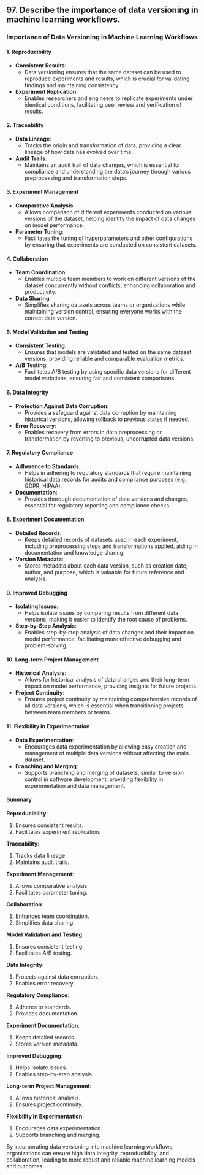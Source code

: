 ## 97. Describe the importance of data versioning in machine learning workflows.


### Importance of Data Versioning in Machine Learning Workflows

#### 1. Reproducibility
   - **Consistent Results**:
     - Data versioning ensures that the same dataset can be used to reproduce experiments and results, which is crucial for validating findings and maintaining consistency.
   - **Experiment Replication**:
     - Enables researchers and engineers to replicate experiments under identical conditions, facilitating peer review and verification of results.

#### 2. Traceability
   - **Data Lineage**:
     - Tracks the origin and transformation of data, providing a clear lineage of how data has evolved over time.
   - **Audit Trails**:
     - Maintains an audit trail of data changes, which is essential for compliance and understanding the data’s journey through various preprocessing and transformation steps.

#### 3. Experiment Management
   - **Comparative Analysis**:
     - Allows comparison of different experiments conducted on various versions of the dataset, helping identify the impact of data changes on model performance.
   - **Parameter Tuning**:
     - Facilitates the tuning of hyperparameters and other configurations by ensuring that experiments are conducted on consistent datasets.

#### 4. Collaboration
   - **Team Coordination**:
     - Enables multiple team members to work on different versions of the dataset concurrently without conflicts, enhancing collaboration and productivity.
   - **Data Sharing**:
     - Simplifies sharing datasets across teams or organizations while maintaining version control, ensuring everyone works with the correct data version.

#### 5. Model Validation and Testing
   - **Consistent Testing**:
     - Ensures that models are validated and tested on the same dataset versions, providing reliable and comparable evaluation metrics.
   - **A/B Testing**:
     - Facilitates A/B testing by using specific data versions for different model variations, ensuring fair and consistent comparisons.

#### 6. Data Integrity
   - **Protection Against Data Corruption**:
     - Provides a safeguard against data corruption by maintaining historical versions, allowing rollback to previous states if needed.
   - **Error Recovery**:
     - Enables recovery from errors in data preprocessing or transformation by reverting to previous, uncorrupted data versions.

#### 7. Regulatory Compliance
   - **Adherence to Standards**:
     - Helps in adhering to regulatory standards that require maintaining historical data records for audits and compliance purposes (e.g., GDPR, HIPAA).
   - **Documentation**:
     - Provides thorough documentation of data versions and changes, essential for regulatory reporting and compliance checks.

#### 8. Experiment Documentation
   - **Detailed Records**:
     - Keeps detailed records of datasets used in each experiment, including preprocessing steps and transformations applied, aiding in documentation and knowledge sharing.
   - **Version Metadata**:
     - Stores metadata about each data version, such as creation date, author, and purpose, which is valuable for future reference and analysis.

#### 9. Improved Debugging
   - **Isolating Issues**:
     - Helps isolate issues by comparing results from different data versions, making it easier to identify the root cause of problems.
   - **Step-by-Step Analysis**:
     - Enables step-by-step analysis of data changes and their impact on model performance, facilitating more effective debugging and problem-solving.

#### 10. Long-term Project Management
   - **Historical Analysis**:
     - Allows for historical analysis of data changes and their long-term impact on model performance, providing insights for future projects.
   - **Project Continuity**:
     - Ensures project continuity by maintaining comprehensive records of all data versions, which is essential when transitioning projects between team members or teams.

#### 11. Flexibility in Experimentation
   - **Data Experimentation**:
     - Encourages data experimentation by allowing easy creation and management of multiple data versions without affecting the main dataset.
   - **Branching and Merging**:
     - Supports branching and merging of datasets, similar to version control in software development, providing flexibility in experimentation and data management.

#### Summary

**Reproducibility**:
1. Ensures consistent results.
2. Facilitates experiment replication.

**Traceability**:
1. Tracks data lineage.
2. Maintains audit trails.

**Experiment Management**:
1. Allows comparative analysis.
2. Facilitates parameter tuning.

**Collaboration**:
1. Enhances team coordination.
2. Simplifies data sharing.

**Model Validation and Testing**:
1. Ensures consistent testing.
2. Facilitates A/B testing.

**Data Integrity**:
1. Protects against data corruption.
2. Enables error recovery.

**Regulatory Compliance**:
1. Adheres to standards.
2. Provides documentation.

**Experiment Documentation**:
1. Keeps detailed records.
2. Stores version metadata.

**Improved Debugging**:
1. Helps isolate issues.
2. Enables step-by-step analysis.

**Long-term Project Management**:
1. Allows historical analysis.
2. Ensures project continuity.

**Flexibility in Experimentation**:
1. Encourages data experimentation.
2. Supports branching and merging.

By incorporating data versioning into machine learning workflows, organizations can ensure high data integrity, reproducibility, and collaboration, leading to more robust and reliable machine learning models and outcomes.